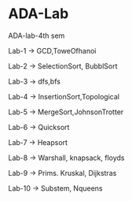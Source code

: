# ADA-Lab
ADA-lab-4th sem

Lab-1 -> GCD,ToweOfhanoi

Lab-2 -> SelectionSort, BubblSort

Lab-3 -> dfs,bfs

Lab-4 -> InsertionSort,Topological

Lab-5 -> MergeSort,JohnsonTrotter

Lab-6 -> Quicksort

Lab-7 -> Heapsort

Lab-8 -> Warshall, knapsack, floyds

Lab-9 -> Prims. Kruskal, Dijkstras

Lab-10 -> Substem, Nqueens  
